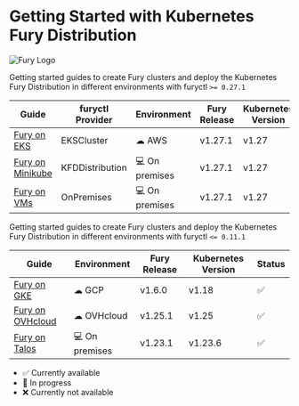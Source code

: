 # Getting Started with Kubernetes Fury Distribution

![Fury Logo](./utils/images/fury_logo.png)

Getting started guides to create Fury clusters and deploy the Kubernetes Fury Distribution in different environments with furyctl `>= 0.27.1`

| Guide                                          | furyctl Provider | Environment     | Fury Release | Kubernetes Version | Status             |
| ---------------------------------------------- | ---------------- | --------------- | ------------ | ------------------ | ------------------ |
| [Fury on EKS](fury-on-eks/README.md)           | EKSCluster       | ☁ AWS          | v1.27.1      | v1.27              | :white_check_mark: |
| [Fury on Minikube](fury-on-minikube/README.md) | KFDDistribution  | 💻 On premises | v1.27.1      | v1.27              | :white_check_mark: |
| [Fury on VMs](fury-on-vms/README.md)           | OnPremises       | 💻 On premises | v1.27.1      | v1.27              | :white_check_mark: |


Getting started guides to create Fury clusters and deploy the Kubernetes Fury Distribution in different environments with furyctl `<= 0.11.1`

| Guide                                                 | Environment    | Fury Release | Kubernetes Version | Status             |
| ----------------------------------------------------- | -------------- | ------------ | ------------------ | ------------------ |
| [Fury on GKE](legacy/fury-on-gke/README.md)           | ☁ GCP          | v1.6.0       | v1.18              | :white_check_mark: |
| [Fury on OVHcloud](legacy/fury-on-ovhcloud/README.md) | ☁ OVHcloud     | v1.25.1      | v1.25              | :white_check_mark: |
| [Fury on Talos](legacy/fury-on-talos/README.md)       | 💻 On premises | v1.23.1      | v1.23.6            | :white_check_mark: |


- :white_check_mark: Currently available
- :hammer: In progress
- :x: Currently not available
